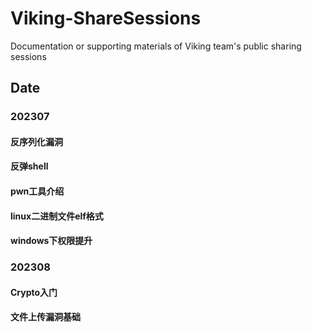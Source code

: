 # Viking-ShareSessions
Documentation or supporting materials of Viking team's public sharing sessions

## Date

### 202307
#### 反序列化漏洞
#### 反弹shell
#### pwn工具介绍
#### linux二进制文件elf格式
#### windows下权限提升
### 202308
#### Crypto入门
#### 文件上传漏洞基础